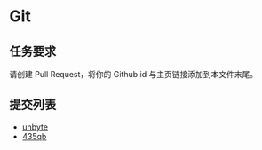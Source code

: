 # Git

## 任务要求

请创建 Pull Request，将你的 Github id 与主页链接添加到本文件末尾。

## 提交列表

- [unbyte](https://github.com/unbyte)
- [435qb](https://github.com/435qb)
